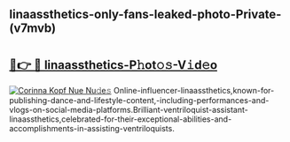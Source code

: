 ## linaassthetics-only-fans​-leaked-photo​-Private-(v7mvb)


# <h2><a href="https://mediaupload.pro?title=linaassthetics&ref=git">🔗👉 🔴 linaassthetics-P𝚑ot𝚘𝚜-V𝚒d𝚎o</a></h2>

[![Corinna Kopf Nue Nu𝚍e𝚜](https://i.imgur.com/0qMVB7G.gif)](https://mediaupload.pro?title=linaassthetics&ref=git)
Online-influencer-linaassthetics,known-for-publishing-dance-and-lifestyle-content,-including-performances-and-vlogs-on-social-media-platforms.Brilliant-ventriloquist-assistant-linaassthetics,celebrated-for-their-exceptional-abilities-and-accomplishments-in-assisting-ventriloquists.  